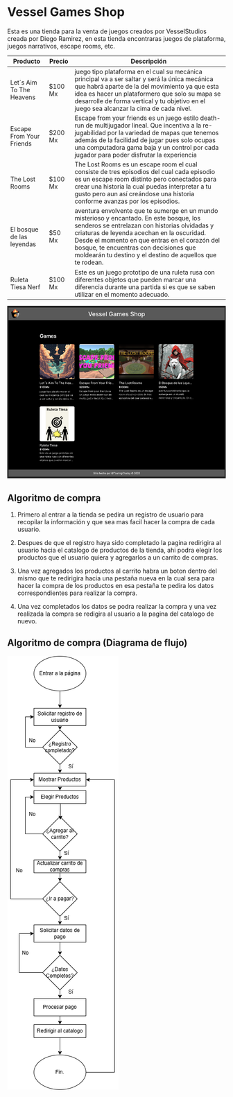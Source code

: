 # Vessel Games Shop

Esta es una tienda para la venta de juegos creados por VesselStudios creada por Diego Ramirez, en esta tienda encontraras juegos de plataforma, juegos narrativos, escape rooms, etc.

| Producto | Precio | Descripción |
| --------- | --------- | --------- |
| Let´s Aim To The Heavens | $100 Mx |juego tipo plataforma en el cual su mecánica principal va a ser saltar y será la única mecánica que habrá aparte de la del movimiento ya que esta idea es hacer un plataformero que solo su mapa se desarrolle de forma vertical y tu objetivo en el juego sea alcanzar la cima de cada nivel. |
| Escape From Your Friends | $200 Mx| Escape from your friends es un juego estilo death-run de multijugador lineal. Que incentiva a la re-jugabilidad por la variedad de mapas que tenemos además de la facilidad de jugar pues solo ocupas una computadora gama baja y un control por cada jugador para poder disfrutar la experiencia|
| The Lost Rooms | $100 Mx | The Lost Rooms es un escape room el cual consiste de tres episodios del cual cada episodio es un escape room distinto pero conectados para crear una historia la cual puedas interpretar a tu gusto pero aun así creándose una historia conforme avanzas por los episodios.|
| El bosque de las leyendas | $50 Mx | aventura envolvente que te sumerge en un mundo misterioso y encantado. En este bosque, los senderos se entrelazan con historias olvidadas y criaturas de leyenda acechan en la oscuridad. Desde el momento en que entras en el corazón del bosque, te encuentras con decisiones que moldearán tu destino y el destino de aquellos que te rodean. |
| Ruleta Tiesa Nerf | $100 Mx | Este es un juego prototipo de una ruleta rusa con diferentes objetos que pueden marcar una diferencia durante una partida si es que se saben utilizar en el momento adecuado. |

![UI Tienda Práctica 10](./assets/UI%20Tienda.png)

## Algoritmo de compra

1. Primero al entrar a la tienda se pedira un registro de usuario para recopilar la información y que sea mas facil hacer la compra de cada usuario.

2. Despues de que el registro haya sido completado la pagina redirigira al usuario hacia el catalogo de productos de la tienda, ahi podra elegir los productos que el usuario quiera y agregarlos a un carrito de compras.

3. Una vez agregados los productos al carrito habra un boton dentro del mismo que te redirigira hacia una pestaña nueva en la cual sera para hacer la compra de los productos en esa pestaña te pedira los datos correspondientes para realizar la compra.

4. Una vez completados los datos se podra realizar la compra y una vez realizada la compra se redigira al usuario a la pagina del catalogo de nuevo.

## Algoritmo de compra (Diagrama de flujo)

![Diagrama de flujo Proceso de Compra](./assets/Proceso%20de%20compra.drawio.png)

